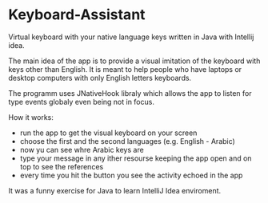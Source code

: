 # Keyboard-Assistant
Virtual keyboard with your native language keys written in Java with Intellij idea.

The main idea of the app is to provide a visual imitation of the keyboard with keys other than English. 
It is meant to help people who have laptops or desktop computers with only English letters keyboards. 

The programm uses JNativeHook libraly which allows the app to listen for type events globaly even being not in focus.

How it works:

- run the app to get the visual keyboard on your screen
- choose the first and the second languages (e.g. English - Arabic)
- now yu can see whre Arabic keys are 
- type your message in any ither resourse keeping the app open and on top to see the references
- every time you hit the button you see the activity echoed in the app 


It was a funny exercise for Java to learn IntelliJ Idea enviroment. 
